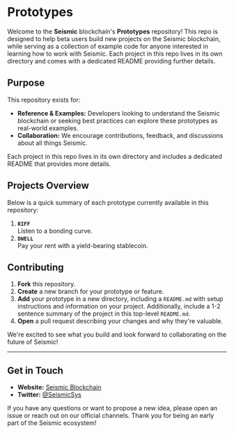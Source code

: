 # Prototypes

Welcome to the **Seismic** blockchain's **Prototypes** repository! This repo is designed to help beta users build new projects on the Seismic blockchain, while serving as a collection of example code for anyone interested in learning how to work with Seismic. Each project in this repo lives in its own directory and comes with a dedicated README providing further details.

## Purpose

This repository exists for:

- **Reference & Examples:** Developers looking to understand the Seismic blockchain or seeking best practices can explore these prototypes as real-world examples.
- **Collaboration:** We encourage contributions, feedback, and discussions about all things Seismic.

Each project in this repo lives in its own directory and includes a dedicated README that provides more details.

## Projects Overview

Below is a quick summary of each prototype currently available in this repository:

1. **`RIFF`**  
   Listen to a bonding curve.
1. **`DWELL`**  
   Pay your rent with a yield-bearing stablecoin.

## Contributing

1. **Fork** this repository.
2. **Create** a new branch for your prototype or feature.
3. **Add** your prototype in a new directory, including a `README.md` with setup instructions and information on your project. Additionally, include a 1-2 sentence summary of the project in this top-level `README.md`.
4. **Open** a pull request describing your changes and why they're valuable.

We're excited to see what you build and look forward to collaborating on the future of Seismic!

---

## Get in Touch

- **Website:** [Seismic Blockchain](https://www.seismic.systems)
- **Twitter:** [@SeismicSys](https://x.com/SeismicSys)

If you have any questions or want to propose a new idea, please open an issue or reach out on our official channels. Thank you for being an early part of the Seismic ecosystem!
